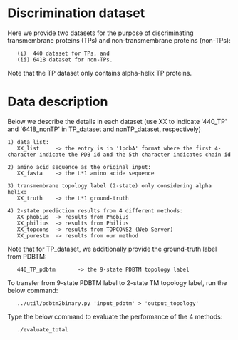 # Discrimination dataset
Here we provide two datasets for the purpose of discriminating transmembrane proteins (TPs) and non-transmembrane proteins (non-TPs):
```
   (i)  440 dataset for TPs, and
   (ii) 6418 dataset for non-TPs.
```
Note that the TP dataset only contains alpha-helix TP proteins.


# Data description
Below we describe the details in each dataset (use XX to indicate '440_TP' and '6418_nonTP' in TP_dataset and nonTP_dataset, respectively)

```
1) data list:
   XX_list     -> the entry is in '1pdbA' format where the first 4-character indicate the PDB id and the 5th character indicates chain id

2) amino acid sequence as the original input:
   XX_fasta    -> the L*1 amino acide sequence

3) transmembrane topology label (2-state) only considering alpha helix:
   XX_truth    -> the L*1 ground-truth

4) 2-state prediction results from 4 different methods:
   XX_phobius  -> results from Phobius
   XX_philius  -> results from Philius
   XX_topcons  -> results from TOPCONS2 (Web Server)
   XX_purestm  -> results from our method
```


Note that for TP_dataset, we additionally provide the ground-truth label from PDBTM:
```
   440_TP_pdbtm       -> the 9-state PDBTM topology label
```

To transfer from 9-state PDBTM label to 2-state TM topology label, run the below command:
```
   ../util/pdbtm2binary.py 'input_pdbtm' > 'output_topology'
```

Type the below command to evaluate the performance of the 4 methods:
```
   ./evaluate_total
```

